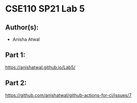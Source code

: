 # CSE110 SP21 Lab 5

## Author(s):
- Anisha Atwal

## Part 1:

https://anishatwal.github.io/Lab5/

## Part 2:

https://github.com/anishatwal/github-actions-for-ci/issues/7 
